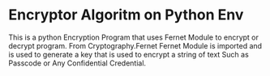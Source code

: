 # Encryptor Algoritm on Python Env
This is a python Encryption Program that uses Fernet Module to encrypt or decrypt program.
From Cryptography.Fernet Fernet Module is imported and is used to generate a key that is used to encrypt a string of text Such as Passcode or Any Confidential Credential.

